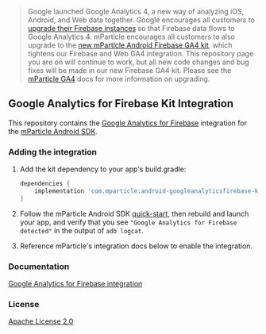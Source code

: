 > Google launched Google Analytics 4, a new way of analyzing iOS, Android, and Web data together.  Google encourages all customers to [upgrade their Firebase instances](https://support.google.com/analytics/answer/9379599) so that Firebase data flows to Google Analytics 4.  mParticle encourages all customers to also upgrade to the [new mParticle Android Firebase GA4 kit](https://github.com/mparticle-integrations/mparticle-android-integration-google-analytics-firebase-ga4), which tightens our Firebase and Web GA4 integration. This repository page you are on will continue to work, but all new code changes and bug fixes will be made in our new Firebase GA4 kit.  Please see the [mParticle GA4](https://docs.mparticle.com/integrations/google-analytics-4/event) docs for more information on upgrading.

## Google Analytics for Firebase Kit Integration

This repository contains the [Google Analytics for Firebase](https://firebase.google.com/docs/analytics/android/start) integration for the [mParticle Android SDK](https://github.com/mParticle/mparticle-android-sdk).

### Adding the integration

1. Add the kit dependency to your app's build.gradle:

    ```groovy
    dependencies {
        implementation 'com.mparticle:android-googleanalyticsfirebase-kit:5+'
    }
    ```
2. Follow the mParticle Android SDK [quick-start](https://github.com/mParticle/mparticle-android-sdk), then rebuild and launch your app, and verify that you see `"Google Analytics for Firebase detected"` in the output of `adb logcat`.
3. Reference mParticle's integration docs below to enable the integration.

### Documentation

[Google Analytics for Firebase integration](http://docs.mparticle.com/integrations/firebase)

### License

[Apache License 2.0](http://www.apache.org/licenses/LICENSE-2.0)
